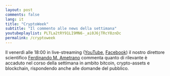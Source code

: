 ```yaml
---
layout: post
comments: false
lang: it
title: "CryptoWeek"
subtitle: "Il commento alle news della settimana" 
youtubeplaylist: PLTLa2tRY91LI9MN6-_ai0J6jTRcY8znDc
permalink: /cryptoweek
---
```


Il venerdì alle 18:00 in live-streaming
([YouTube](https://www.youtube.com/watch?v=6SVoSmLxNhM&list=PLTLa2tRY91LI9MN6-_ai0J6jTRcY8znDc&index=1),
[Facebook](https://www.facebook.com/DigitalGoldInstitute))
il nostro direttore scientifico [Ferdinando M. Ametrano](https://www.ametrano.net)
commenta quanto di rilevante è accaduto nel corso della settimana
in ambito bitcoin, crypto-assets e blockchain,
rispondendo anche alle domande del pubblico.

<div id='buzzsprout-large-player-1686991'></div><script type='text/javascript' charset='utf-8' src='https://www.buzzsprout.com/1686991.js?container_id=buzzsprout-large-player-1686991&player=large'></script>
